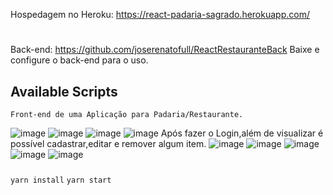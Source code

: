 Hospedagem no Heroku: https://react-padaria-sagrado.herokuapp.com/
#
Back-end: https://github.com/joserenatofull/ReactRestauranteBack
Baixe e configure o back-end para o uso.
## Available Scripts

`Front-end de uma Aplicação para Padaria/Restaurante.`

![image](https://user-images.githubusercontent.com/78097492/135900844-e1f6e1b1-5384-49ef-884b-8880b91bb85d.png)
![image](https://user-images.githubusercontent.com/78097492/135899784-949dbc3a-ecc8-4677-958c-810fffe9e4f4.png)
![image](https://user-images.githubusercontent.com/78097492/135899861-557a7733-ddde-4de0-894e-cd5d3fbecbd0.png)
![image](https://user-images.githubusercontent.com/78097492/135899928-b1275a8a-0d91-4ad6-bf99-c3d021601402.png)
Após fazer o Login,além de visualizar é possível cadastrar,editar e remover algum item.
![image](https://user-images.githubusercontent.com/78097492/135899943-393cc6d3-fa37-4f26-9588-c94bc50c503e.png)
![image](https://user-images.githubusercontent.com/78097492/135899985-1a3f238b-227d-437b-b54b-d0218b4354ed.png)
![image](https://user-images.githubusercontent.com/78097492/135900000-494be124-f452-4e55-9d0c-ee9471be2fe8.png)
![image](https://user-images.githubusercontent.com/78097492/135900058-f63ca6e1-dfb1-4d06-9446-d066010edc3d.png)
![image](https://user-images.githubusercontent.com/78097492/135900138-5a29bd18-1766-4abf-80d3-34241b6dbd66.png)


### 
`yarn install`
`yarn start`


